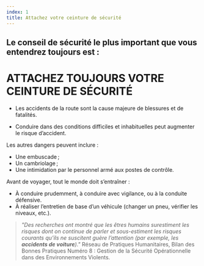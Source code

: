 ```yaml
---
index: 1
title: Attachez votre ceinture de sécurité
---
```

## Le conseil de sécurité le plus important que vous entendrez toujours est :

# ATTACHEZ TOUJOURS VOTRE CEINTURE DE SÉCURITÉ

*   Les accidents de la route sont la cause majeure de blessures et de fatalités.

*   Conduire dans des conditions difficiles et inhabituelles peut augmenter le risque d’accident.

Les autres dangers peuvent inclure :

*   Une embuscade ;
*   Un cambriolage ;
*   Une intimidation par le personnel armé aux postes de contrôle.

Avant de voyager, tout le monde doit s’entraîner :

*   À conduire prudemment, à conduire avec vigilance, ou à la conduite défensive. 
*   À réaliser l’entretien de base d’un véhicule (changer un pneu, vérifier les niveaux, etc.).

> *"Des recherches ont montré que les êtres humains surestiment les risques dont on continue de parler et sous-estiment les risques courants qu’ils ne suscitent guère l’attention (par exemple, les **accidents de voiture**)."* Réseau de Pratiques Humanitaires, Bilan des Bonnes Pratiques Numéro 8 : Gestion de la Sécurité Opérationnelle dans des Environnements Violents.
